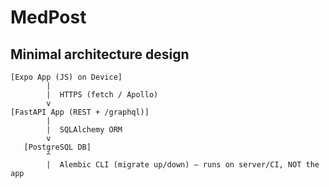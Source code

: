 # MedPost

## Minimal architecture design

```
[Expo App (JS) on Device]
        |
        |  HTTPS (fetch / Apollo)
        v
[FastAPI App (REST + /graphql)]
        |
        |  SQLAlchemy ORM
        v
   [PostgreSQL DB]
        ^
        |  Alembic CLI (migrate up/down) — runs on server/CI, NOT the app
```
